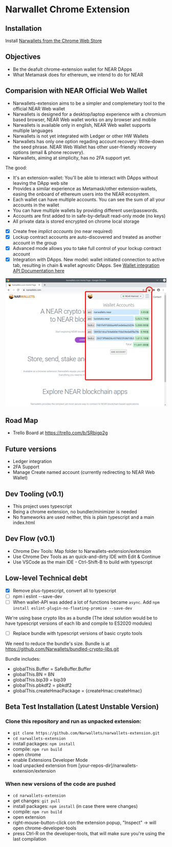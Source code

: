 # Narwallet Chrome Extension 

## Installation

Install [Narwallets from the Chrome Web Store](https://chrome.google.com/webstore/detail/narwallets/bnbmlmjhaohpobnjfifeghjmamjfolnb)

## Objectives
* Be the deafult chrome-extension wallet for NEAR DApps
* What Metamask does for ethereum, we intend to do for NEAR

## Comparision with NEAR Official Web Wallet
* Narwallets-extension aims to be a simpler and complemetary tool to the official NEAR Web wallet
* Narwallets is designed for a desktop/laptop experience with a chromium based browser, NEAR Web wallet works on any browser and mobile
* Narwallets is available only in english, NEAR Web wallet supports multiple languages
* Narwallets is not yet integrated with Ledger or other HW Wallets
* Narwallets has only one option regading account recovery: Write-down the seed phrase. NEAR Web Wallet has other user-friendly recovery options (email & phone recovery).
* Narwallets, aiming at simplicity, has no 2FA support yet.

The good:
* It's an extension-wallet: You'll be able to interact with DApps without leaving the DApp web site
* Provides a similar experience as Metamask/other extension-wallets, easing the onboard of ethereum users into the NEAR ecosystem.
* Each wallet can have multiple accounts. You can see the sum of all your accounts in the wallet
* You can have multiple wallets by providing different user/passwords. 
* Accounts are first added to in safe-by-default read-only mode (no keys)
* All private data is stored encrypted on chrome local storage
 - [x] Create free *implict accounts* (no near required)
 - [x] Lockup contract accounts are auto-discovered and treated as another account in the group
 - [x] Advanced mode allows you to take full control of your lockup contract account
 - [x] Integration with DApps. New model: wallet initiated connection to active tab, resulting in chain & wallet agnostic DApps. See [Wallet integration API Documentation here](API-design.md)

![multiple accounts and total](docs/images/multiple-accounts-and-total.png)

## Road Map
* Trello Board at https://trello.com/b/SRbigp2g

## Future versions
* Ledger integration
* 2FA Support
* Manage Create named account (currently redirecting to NEAR Web Wallet)

## Dev Tooling (v0.1)
* This project uses typescript
* Being a chrome extension, no bundler/minimizer is needed 
* No frameworks are used neither, this is plain typescript and a main index.html

## Dev Flow (v0.1)
* Chrome Dev Tools: Map folder to Narwallets-extension/extension
* Use Chrome Dev Tools as an quick-and-dirty IDE with Edit & Continue
* Use VSCode as the main IDE - Ctrl-Shift-B to build with typescript

## Low-level Technical debt

 - [x] Remove plus-typescript, convert all to typescript
 - [ ] npm i eslint --save-dev
 - [ ] When wallet-API was added a lot of functions became `async`. Add `npm install eslint-plugin-no-floating-promise --save-dev`

We're using base crypto libs as a bundle (The ideal solution would be to have typescript versions of each lib and compile to ES2020 modules) 
 - [ ] Replace bundle with typescript versions of basic crypto tools

We need to reduce the bundle's size. Bundle is at https://github.com/Narwallets/bundled-crypto-libs.git

Bundle includes:

* globalThis.Buffer = SafeBuffer.Buffer
* globalThis.BN = BN
* globalThis.bip39 = bip39
* globalThis.pbkdf2 = pbkdf2
* globalThis.createHmacPackage = {createHmac:createHmac} 

## Beta Test Installation (Latest Unstable Version)

### Clone this repository and run as unpacked extension:

  * `git clone https://github.com/Narwallets/narwallets-extension.git`
  * `cd narwallets-extension`
  * install packages: `npm install`
  * compile: `npm run build`
  * open chrome
  * enable Extensions Developer Mode
  * load unpacked extension from [your-repos-dir]/narwallets-extension/extension

### When new versions of the code are pushed
  * `cd narwallets-extension`
  * get changes: `git pull`
  * install packages: `npm install` (in case there were changes)
  * compile: `npm run build`
  * open extension
  * right-mouse-button-click con the extension popup, "Inspect" -> will open chrome-developer-tools
  * press Ctrl-R on the developer-tools, that will make sure you're using the last compilation
